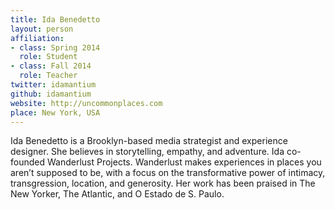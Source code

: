 ```yaml
---
title: Ida Benedetto
layout: person
affiliation:
- class: Spring 2014
  role: Student
- class: Fall 2014
  role: Teacher
twitter: idamantium
github: idamantium
website: http://uncommonplaces.com
place: New York, USA
---
```

Ida Benedetto is a Brooklyn-based media strategist and experience designer. She believes in storytelling, empathy, and adventure. Ida co-founded Wanderlust Projects. Wanderlust makes experiences in places you aren’t supposed to be, with a focus on the transformative power of intimacy, transgression, location, and generosity. Her work has been praised in The New Yorker, The Atlantic, and O Estado de S. Paulo.

